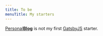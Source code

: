 ```yaml
---
title: To be
menuTitle: My starters
---
```


[Personal**Blog**](https://github.com/greglobinski/gatsby-starter-personal-blog) is not my first [GatsbyJS](https://www.gatsbyjs.org/) starter.
